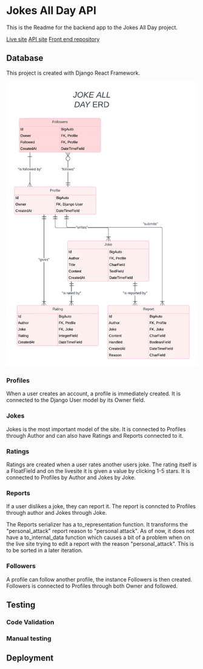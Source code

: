 # Jokes All Day API
This is the Readme for the backend app to the Jokes All Day project.

[Live site](https://jokes-all-day-frontend-26d817bb989c.herokuapp.com)
[API site](https://jokes-all-day-0142d90d5482.herokuapp.com)
[Front end repository](https://github.com/mikael-johnsson/jokes-all-day)


## Database
This project is created with Django React Framework.

![Image of the ERD](assets/documentation/joke_erd.png)
### Profiles
When a user creates an account, a profile is immediately created. It is connected to the Django User model by its Owner field.

### Jokes
Jokes is the most important model of the site. It is connected to Profiles through Author and can also have Ratings and Reports connected to it.

### Ratings
Ratings are created when a user rates another users joke. The rating itself is a FloatField and on the livesite it is given a value by clicking 1-5 stars. It is connected to Profiles by Author and Jokes by Joke.

### Reports
If a user dislikes a joke, they can report it. The report is conncted to Profiles through author and Jokes through Joke.

The Reports serializer has a to_representation function. It transforms the "personal_attack" report reason to "personal attack". As of now, it does not have a to_internal_data function which causes a bit of a problem when on the live site trying to edit a report with the reason "personal_attack". This is to be sorted in a later iteration.

### Followers
A profile can follow another profile, the instance Followers is then created. Followers is connected to Profiles through both Owner and followed.

## Testing
### Code Validation

### Manual testing

## Deployment